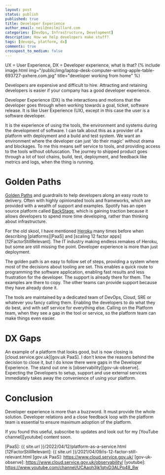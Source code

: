 ```yaml
---
layout: post
status: publish
published: true
title: Developer Experience
author_email: neil@neilmillard.com
categories: [DevOps, Infrastructure, Development]
description: How we help developers make stuff?
tags: [devops, platform, dx]
comments: true
crosspost_to_medium: false
---
```

UX = User Experience, DX = Developer experience, what is that?
{% include image.html
img="/public/img/laptop-desk-computer-writing-apple-table-693727-pxhere.com.jpg"
title="developer working from home" %}

Developers are expensive and difficult to hire. Attracting and retaining developers is easier if your company has a
good developer experience.

Developer Experience (DX) is the interactions and motions that the developer goes through when working towards a goal,
ticket, software release. It is like User Experience (UX), except in this case the user is a software developer.

It is the experience of using the tools, the environment and systems during the development of software.  I can talk
about this as a provider of a platform with deployment and a build and test system.
We want an environment where the developer can just 'do their magic' without drama and blockages. To me this means
self service to tools, and providing access to the tools without obfuscation.
The journey to shipped product goes through a lot of tool chains, build, test, deployment, and feedback like metrics
and logs, when the thing is running.


Golden Paths
============
[Golden Paths][spotify-golden-path] and guardrails to help developers along an easy route to delivery. Often with
highly opinionated tools and frameworks, which are provided with a wealth of support and examples.
Spotify has an open source platform called [BackStage](https://backstage.io), which is gaining traction because
it allows developers to spend more time developing, rather than thinking about infrastructure.

For the old skool, I have mentioned [Heroku](https://www.heroku.com/) many times before when describing [platforms][PaaS]
and [scaling 12 factor apps][12FactorStillRelevant]. The IT industry making endless remakes of Heroku, but some are still
missing the point. Developer experience is more than just deployment.

The golden path is an easy to follow set of steps, providing a system where most of the decisions about tooling are set.
This enables a quick route to programming the software application, enabling fast results and less frustration for the
developer.  The support is already there for them. The examples are there to copy. The other teams can provide support
because they have already done it.

The tools are maintained by a dedicated team of DevOps, Cloud, SRE or whatever you fancy calling them. Enabling the
developers to do what they do best, and with self service for everything else. Calling on the Platform team, when they
see a gap in the tool or service, so the platform team can make things even easier.

DX Gaps
=======

An example of a platform that looks good, but is now closing is [cloud.service.gov.uk][gov.uk PaaS]. I don't know the
reasons behind the decision to close it, but I do know there were gaps in the Developer Experience. The stand out one
is [observability][gov-uk-observe]. Expecting the Developers to setup, support and use external services immediately
takes away the convenience of using your platform.


Conclusion
==========

Developer experience is more than a buzzword. It must provide the whole solution. Developer relations and a close
feedback loop with the platform team is essential to ensure maximum adoption of the platform.

If you found this useful, subscribe to updates and look out for my [YouTube channel][youtube] content soon.



[spotify-golden-path]: https://engineering.atspotify.com/2020/08/how-we-use-golden-paths-to-solve-fragmentation-in-our-software-ecosystem/
[PaaS]: {{ site.url }}/2022/04/12/platform-as-a-service.html
[12FactorStillRelevant]: {{ site.url }}/2021/04/09/is-12-factor-still-relevant.html
[gov.uk PaaS]: https://www.cloud.service.gov.uk/
[gov-uk-observe]: https://www.cloud.service.gov.uk/observability/
[youtube]: https://www.youtube.com/channel/UCAaoh3jk1qtvD3ALPp48_8w
